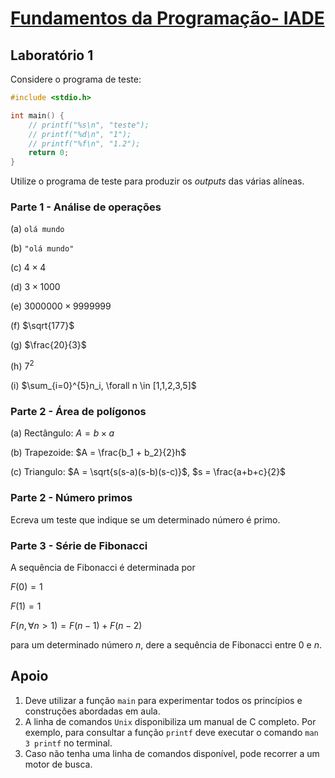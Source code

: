 # [Fundamentos da Programação- IADE](https://mycampus.pt//courses/13208)

## Laboratório 1

Considere o programa de teste:

```C
#include <stdio.h>

int main() {
    // printf("%s\n", "teste");
    // printf("%d\n", "1");
    // printf("%f\n", "1.2");
    return 0;
}
```

Utilize o programa de teste para produzir os *outputs* das várias alíneas.

### Parte 1 - Análise de operações

(a) `olá mundo`

(b) `"olá mundo"`

(c) $4 \times 4$

(d) $3 \times 1000$

(e) $3000000 \times 9999999$

(f) $\sqrt{177}$

(g) $\frac{20}{3}$

(h) $7^2$

(i) $\sum_{i=0}^{5}n_i, \forall n \in [1,1,2,3,5]$

### Parte 2 - Área de polígonos

(a) Rectângulo: $A = b \times a$

(b) Trapezoide: $A = \frac{b_1 + b_2}{2}h$

(c) Triangulo: $A = \sqrt{s(s-a)(s-b)(s-c)}$, $s = \frac{a+b+c}{2}$

### Parte 2 - Número primos

Ecreva um teste que indique se um determinado número é primo.

### Parte 3 - Série de Fibonacci

A sequência de Fibonacci é determinada por

$F(0) = 1$

$F(1) = 1$

$F(n, \forall n \gt 1) = F(n-1) + F(n-2)$

para um determinado número $n$, dere a sequência de Fibonacci entre 0 e $n$.

## Apoio

1. Deve utilizar a função `main` para experimentar todos os princípios e construções abordadas em aula.
2. A linha de comandos `Unix` disponibiliza um manual de C completo. Por exemplo, para consultar a função `printf` deve executar o comando `man 3 printf` no terminal.
3. Caso não tenha uma linha de comandos disponível, pode recorrer a um motor de busca.
